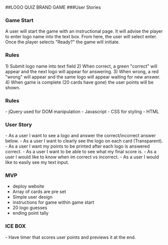 ##LOGO QUIZ BRAND GAME
###User Stories

<h3>Game Start</h3>
A user will start the game with an instructional page. It will advise the player to enter logo name into the text box. From here, the user will select enter. Once the player selects "Ready?" the game will initiate.

<h3> Rules </h3>
1) Submit logo name into text field
2) When correct, a green "correct" will appear and the next logo will appear for answering.
3) When wrong, a red "wrong" will appear and the same logo will appear waiting for new answer.
4) When game is complete (20 cards have gone) the user points will be shown.

<h3> Rules </h3>
- jQuery used for DOM manipulation
- Javascript
- CSS for styling
- HTML

<h3>User Story</h3>
- As a user I want to see a logo and answer the correct/incorrect answer below.
- As a user I want to clearly see the logo on each card (Transparent).
- As a user I want my points to be printed after each logo is answered correct.
- As a user I want to be able to see what my final score is.
- As a user I would like to know when im correct vs incorrect.
- As a user I would like to easily see my text input.

<h3>MVP</h3>

- deploy website
- Array of cards are pre set
- Simple user design
- instructions for game within game start
- 20 logo guesses
- ending point tally

<h3>ICE BOX</h3>
- Have timer that scores user points and previews it at the end.

